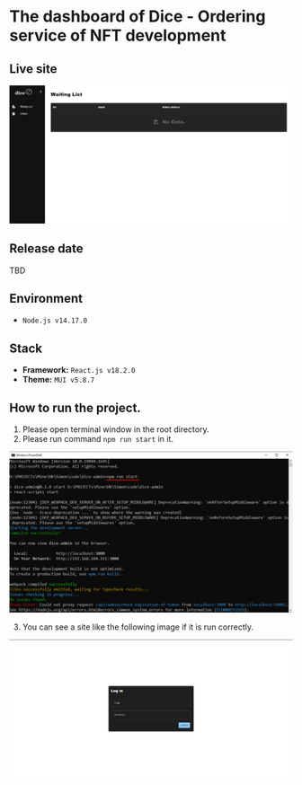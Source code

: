 # The dashboard of Dice - Ordering service of NFT development

## Live site
![Live site](readme_images/guide-site.png)

## Release date
TBD

## Environment
- `Node.js v14.17.0`

## Stack
- **Framework:** `React.js v18.2.0`
- **Theme:** `MUI v5.8.7`

## How to run the project.
1. Please open terminal window in the root directory.
2. Please run command `npm run start` in it.

![guide-terminal](readme_images/guide-terminal.png)

3. You can see a site like the following image if it is run correctly.

![guide-site](readme_images/guide-login.png)